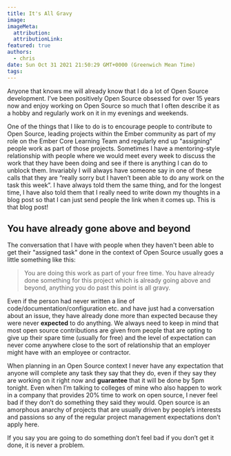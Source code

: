 ```yaml
---
title: It's All Gravy
image:
imageMeta:
  attribution:
  attributionLink:
featured: true
authors:
  - chris
date: Sun Oct 31 2021 21:50:29 GMT+0000 (Greenwich Mean Time)
tags:
---
```


Anyone that knows me will already know that I do a lot of Open Source development. I’ve been positively Open Source obsessed for over 15 years now and enjoy working on Open Source so much that I often describe it as a hobby and regularly work on it in my evenings and weekends.

One of the things that I like to do is to encourage people to contribute to Open Source, leading projects within the Ember community as part of my role on the Ember Core Learning Team and regularly end up "assigning" people work as part of those projects. Sometimes I have a mentoring-style relationship with people where we would meet every week to discuss the work that they have been doing and see if there is anything I can do to unblock them. Invariably I will always have someone say in one of these calls that they are “really sorry but I haven’t been able to do any work on the task this week”. I have always told them the same thing, and for the longest time, I have also told them that I really need to write down my thoughts in a blog post so that I can just send people the link when it comes up. This is that blog post!

## You have already gone above and beyond

The conversation that I have with people when they haven't been able to get their "assigned task" done in the context of Open Source usually goes a little something like this:

> You are doing this work as part of your free time. You have already done something for this project which is already going above and beyond, anything you do past this point is all gravy.

Even if the person had never written a line of code/documentation/configuration etc. and have just had a conversation about an issue, they have already done more than expected because they were never **expected** to do anything. We always need to keep in mind that most open source contributions are given from people that are opting to give up their spare time (usually for free) and the level of expectation can never come anywhere close to the sort of relationship that an employer might have with an employee or contractor.

When planning in an Open Source context I never have any expectation that anyone will complete any task they say that they do, even if they say they are working on it right now and **guarantee** that it will be done by 5pm tonight. Even when I’m talking to colleges of mine who also happen to work in a company that provides 20% time to work on open source, I never feel bad if they don’t do something they said they would. Open source is an amorphous anarchy of projects that are usually driven by people’s interests and passions so any of the regular project management expectations don’t apply here.

If you say you are going to do something don’t feel bad if you don’t get it done, it is never a problem.
